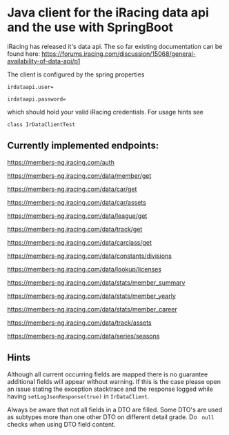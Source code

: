 # Java client for the iRacing data api and the use with SpringBoot

iRacing has released it's data api. The so far existing documentation can be found here:
https://forums.iracing.com/discussion/15068/general-availability-of-data-api/p1

The client is configured by the spring properties

`
irdataapi.user=
`

`
irdataapi.password=
`

which should hold your valid iRacing credentials.
For usage hints see 

`
class IrDataClientTest
`

## Currently implemented endpoints:

https://members-ng.iracing.com/auth

https://members-ng.iracing.com/data/member/get

https://members-ng.iracing.com/data/car/get

https://members-ng.iracing.com/data/car/assets

https://members-ng.iracing.com/data/league/get

https://members-ng.iracing.com/data/track/get

https://members-ng.iracing.com/data/carclass/get

https://members-ng.iracing.com/data/constants/divisions

https://members-ng.iracing.com/data/lookup/licenses

https://members-ng.iracing.com/data/stats/member_summary

https://members-ng.iracing.com/data/stats/member_yearly

https://members-ng.iracing.com/data/stats/member_career

https://members-ng.iracing.com/data/track/assets

https://members-ng.iracing.com/data/series/seasons

## Hints

Although all current occurring fields are mapped there is no guarantee
additional fields will appear without warning. If this is the case please
open an issue stating the exception stacktrace and the response logged while having `setLogJsonResponse(true)` in `IrDataClient`.


Always be aware that not all fields in a DTO are filled. Some DTO's are
used as subtypes more than one other DTO on different detail grade. Do ` null` checks when using DTO field content. 

